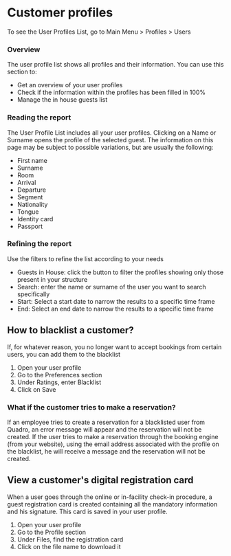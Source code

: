 # Customer profiles

To see the User Profiles List, go to Main Menu > Profiles > Users

### Overview

The user profile list shows all profiles and their information. You can use this section to:

- Get an overview of your user profiles
- Check if the information within the profiles has been filled in 100%
- Manage the in house guests list

### Reading the report

The User Profile List includes all your user profiles. Clicking on a Name or Surname opens the profile of the selected guest. The information on this page may be subject to possible variations, but are usually the following:

- First name
- Surname
- Room
- Arrival
- Departure
- Segment
- Nationality
- Tongue
- Identity card
- Passport

### Refining the report

Use the filters to refine the list according to your needs

- Guests in House: click the button to filter the profiles showing only those present in your structure
- Search: enter the name or surname of the user you want to search specifically
- Start: Select a start date to narrow the results to a specific time frame
- End: Select an end date to narrow the results to a specific time frame

## How to blacklist a customer?

If, for whatever reason, you no longer want to accept bookings from certain users, you can add them to the blacklist

1. Open your user profile
2. Go to the Preferences section
3. Under Ratings, enter Blacklist
4. Click on Save

### What if the customer tries to make a reservation?

If an employee tries to create a reservation for a blacklisted user from Quadro, an error message will appear and the reservation will not be created.
If the user tries to make a reservation through the booking engine (from your website), using the email address associated with the profile on the blacklist, he will receive a message and the reservation will not be created.

## View a customer's digital registration card

When a user goes through the online or in-facility check-in procedure, a guest registration card is created containing all the mandatory information and his signature. This card is saved in your user profile.

1. Open your user profile
2. Go to the Profile section
3. Under Files, find the registration card
4. Click on the file name to download it
